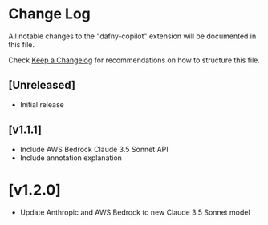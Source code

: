 # Change Log

All notable changes to the "dafny-copilot" extension will be documented in this file.

Check [Keep a Changelog](http://keepachangelog.com/) for recommendations on how to structure this file.

## [Unreleased]

- Initial release

## [v1.1.1]

- Include AWS Bedrock Claude 3.5 Sonnet API
- Include annotation explanation

# [v1.2.0]
- Update Anthropic and AWS Bedrock to new Claude 3.5 Sonnet model

